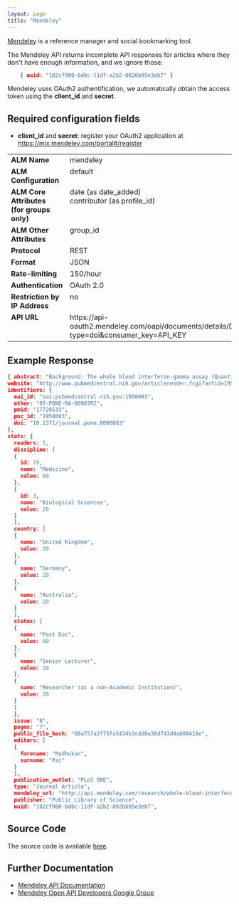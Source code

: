 ```yaml
---
layout: page
title: "Mendeley"
---
```


[Mendeley](http://www.mendeley.com) is a reference manager and social bookmarking tool.

The Mendeley API returns incomplete API responses for articles where they don't have enough information, and we ignore those:

```json
    { uuid: "182cf980-6d0c-11df-a2b2-0026b95e3eb7" }
```

Mendeley uses OAuth2 authentification, we automatically obtain the access token using the **client_id** and **secret**.

## Required configuration fields

* **client_id** and **secret**: register your OAuth2 application at https://mix.mendeley.com/portal#/register

<table width=100% border="0" cellspacing="0" cellpadding="0">
<tbody>
<tr>
<td valign="top" width=30%><strong>ALM Name</strong></td>
<td valign="top" width=70%>mendeley</td>
</tr>
<tr>
<td valign="top" width=20%><strong>ALM Configuration</strong></td>
<td valign="top" width=80%>default</td>
</tr>
<tr>
<td valign="top" width=20%><strong>ALM Core Attributes<br/>(for groups only)</strong></td>
<td valign="top" width=80%>date (as date_added)<br/>contributor (as profile_id)</td>
</tr>
<td valign="top" width=20%><strong>ALM Other Attributes</strong></td>
<td valign="top" width=80%>group_id</td>
</tr>
<tr>
<td valign="top" width=30%><strong>Protocol</strong></td>
<td valign="top" width=70%>REST</td>
</tr>
<tr>
<td valign="top" width=30%><strong>Format</strong></td>
<td valign="top" width=70%>JSON</td>
</tr>
<tr>
<td valign="top" width=20%><strong>Rate-limiting</strong></td>
<td valign="top" width=80%>150/hour</td>
</tr>
<tr>
<td valign="top" width=20%><strong>Authentication</strong></td>
<td valign="top" width=80%>OAuth 2.0</td>
</tr>
<tr>
<td valign="top" width=20%><strong>Restriction by IP Address</strong></td>
<td valign="top" width=80%>no</td>
</tr>
<tr>
<td valign="top" width=20%><strong>API URL</strong></td>
<td valign="top" width=80%>https://api-oauth2.mendeley.com/oapi/documents/details/DOI/?type=doi&consumer_key=API_KEY</td>
</tr>
</tbody>
</table>

## Example Response

```json
{ abstract: "Background: The whole blood interferon-gamma assay (QuantiFERON-TB-2G; QFT) has not been fully evaluated as a baseline tuberculosis screening test in Japanese healthcare students commencing clinical contact. The aim of this study was to compare the results from the QFT with those from the tuberculin skin test (TST) in a population deemed to be at a low risk for infection with Mycobacterium tuberculosis. Methodology/Principal Findings: Healthcare students recruited at Okayama University received both the TST and the QFT to assess the level of agreement between these two tests. The interleukin-10 levels before and after exposure to M tuberculosis-specific antigens (early-secreted antigenic target 6-kDa protein ESAT-6 and culture filtrate protein 10 CFP-10) were also measured. Of the 536 healthcare students, most of whom had been vaccinated with bacillus-Calmette-Guérin (BCG), 207 (56%) were enrolled in this study. The agreement between the QFT and the TST results was poor, with positive result rates of 1.4% vs. 27.5%, respectively. A multivariate analysis also revealed that the induration diameter of the TST was not affected by the interferon-gamma concentration after exposure to either of the antigens but was influenced by the number of BCG needle scars (p=0.046). The whole blood interleukin-10 assay revealed that after antigen exposure, the median increases in interleukin-10 concentration was higher in the subgroup with the small increase in interferon-gamma concentration than in the subgroup with the large increase in interferon-gamma concentration (0.3 vs. 0 pg/mL; p=0.004). Conclusions/Significance: As a baseline screening test for low-risk Japanese healthcare students at their course entry, QFT yielded quite discordant results, compared with the TST, probably because of the low specificity of the TST results in the BCG-vaccinated population. We also found, for the first time, that the change in the interleukin-10 level after exposure to specific antigens was inversely associated with that in the interferon-gamma level in a low-risk population.",
website: "http://www.pubmedcentral.nih.gov/articlerender.fcgi?artid=1950083&tool=pmcentrez&rendertype=abstract",
identifiers: {
  oai_id: "oai:pubmedcentral.nih.gov:1950083",
  other: "07-PONE-RA-00987R2",
  pmid: "17726533",
  pmc_id: "1950083",
  doi: "10.1371/journal.pone.0000803"
},
stats: {
  readers: 5,
  discipline: [
  {
    id: 19,
    name: "Medicine",
    value: 80
  },
  {
    id: 3,
    name: "Biological Sciences",
    value: 20
  }
  ],
  country: [
  {
    name: "United Kingdom",
    value: 20
  },
  {
    name: "Germany",
    value: 20
  },
  {
    name: "Australia",
    value: 20
  }
  ],
  status: [
  {
    name: "Post Doc",
    value: 60
  },
  {
    name: "Senior Lecturer",
    value: 20
  },
  {
    name: "Researcher (at a non-Academic Institution)",
    value: 20
  }
  ]
  },
  issue: "8",
  pages: "7",
  public_file_hash: "66a757a2f75fa5434b3cdd8a36d743d4a808416e",
  editors: [
  {
    forename: "Madhukar",
    surname: "Pai"
  }
  ],
  publication_outlet: "PLoS ONE",
  type: "Journal Article",
  mendeley_url: "http://api.mendeley.com/research/whole-blood-interferongamma-assay-for-baseline-tuberculosis-screening-among-japanese-healthcare-students/",
  publisher: "Public Library of Science",
  uuid: "182cf980-6d0c-11df-a2b2-0026b95e3eb7",
```

## Source Code
The source code is available [here](https://github.com/articlemetrics/lagotto/blob/master/app/models/sources/mendeley.rb).

## Further Documentation
* [Mendeley API Documentation](http://apidocs.mendeley.com)
* [Mendeley Open API Developers Google Group](https://groups.google.com/forum/?fromgroups#!forum/mendeley-open-api-developers)
